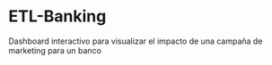 # ETL-Banking
Dashboard interactivo para visualizar el impacto de una campaña de marketing para un banco
